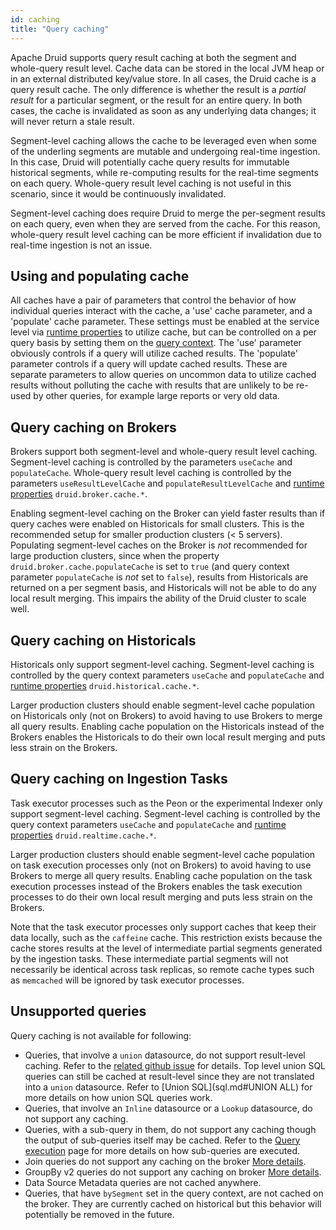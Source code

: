 ```yaml
---
id: caching
title: "Query caching"
---
```


<!--
  ~ Licensed to the Apache Software Foundation (ASF) under one
  ~ or more contributor license agreements.  See the NOTICE file
  ~ distributed with this work for additional information
  ~ regarding copyright ownership.  The ASF licenses this file
  ~ to you under the Apache License, Version 2.0 (the
  ~ "License"); you may not use this file except in compliance
  ~ with the License.  You may obtain a copy of the License at
  ~
  ~   http://www.apache.org/licenses/LICENSE-2.0
  ~
  ~ Unless required by applicable law or agreed to in writing,
  ~ software distributed under the License is distributed on an
  ~ "AS IS" BASIS, WITHOUT WARRANTIES OR CONDITIONS OF ANY
  ~ KIND, either express or implied.  See the License for the
  ~ specific language governing permissions and limitations
  ~ under the License.
  -->


Apache Druid supports query result caching at both the segment and whole-query result level. Cache data can be stored in the
local JVM heap or in an external distributed key/value store. In all cases, the Druid cache is a query result cache.
The only difference is whether the result is a _partial result_ for a particular segment, or the result for an entire
query. In both cases, the cache is invalidated as soon as any underlying data changes; it will never return a stale
result.

Segment-level caching allows the cache to be leveraged even when some of the underling segments are mutable and
undergoing real-time ingestion. In this case, Druid will potentially cache query results for immutable historical
segments, while re-computing results for the real-time segments on each query. Whole-query result level caching is not
useful in this scenario, since it would be continuously invalidated.

Segment-level caching does require Druid to merge the per-segment results on each query, even when they are served
from the cache. For this reason, whole-query result level caching can be more efficient if invalidation due to real-time
ingestion is not an issue.


## Using and populating cache

All caches have a pair of parameters that control the behavior of how individual queries interact with the cache, a 'use' cache parameter, and a 'populate' cache parameter. These settings must be enabled at the service level via [runtime properties](../configuration/index.md) to utilize cache, but can be controlled on a per query basis by setting them on the [query context](../querying/query-context.md). The 'use' parameter obviously controls if a query will utilize cached results. The 'populate' parameter controls if a query will update cached results. These are separate parameters to allow queries on uncommon data to utilize cached results without polluting the cache with results that are unlikely to be re-used by other queries, for example large reports or very old data.

## Query caching on Brokers

Brokers support both segment-level and whole-query result level caching. Segment-level caching is controlled by the
parameters `useCache` and `populateCache`. Whole-query result level caching is controlled by the parameters
`useResultLevelCache` and `populateResultLevelCache` and [runtime properties](../configuration/index.md)
`druid.broker.cache.*`.

Enabling segment-level caching on the Broker can yield faster results than if query caches were enabled on Historicals for small
clusters. This is the recommended setup for smaller production clusters (< 5 servers). Populating segment-level caches on
the Broker is _not_ recommended for large production clusters, since when the property `druid.broker.cache.populateCache` is
set to `true` (and query context parameter `populateCache` is _not_ set to `false`), results from Historicals are returned
on a per segment basis, and Historicals will not be able to do any local result merging. This impairs the ability of the
Druid cluster to scale well.

## Query caching on Historicals

Historicals only support segment-level caching. Segment-level caching is controlled by the query context
parameters `useCache` and `populateCache` and [runtime properties](../configuration/index.md)
`druid.historical.cache.*`.

Larger production clusters should enable segment-level cache population on Historicals only (not on Brokers) to avoid
having to use Brokers to merge all query results. Enabling cache population on the Historicals instead of the Brokers
enables the Historicals to do their own local result merging and puts less strain on the Brokers.

## Query caching on Ingestion Tasks

Task executor processes such as the Peon or the experimental Indexer only support segment-level caching. Segment-level 
caching is controlled by the query context parameters `useCache` and `populateCache` 
and [runtime properties](../configuration/index.html) `druid.realtime.cache.*`.

Larger production clusters should enable segment-level cache population on task execution processes only 
(not on Brokers) to avoid having to use Brokers to merge all query results. Enabling cache population on the 
task execution processes instead of the Brokers enables the task execution processes to do their own local 
result merging and puts less strain on the Brokers.

Note that the task executor processes only support caches that keep their data locally, such as the `caffeine` cache.
This restriction exists because the cache stores results at the level of intermediate partial segments generated by the
ingestion tasks. These intermediate partial segments will not necessarily be identical across task replicas, so
remote cache types such as `memcached` will be ignored by task executor processes.

## Unsupported queries

Query caching is not available for following:
- Queries, that involve a `union` datasource, do not support result-level caching. Refer to the 
[related github issue](https://github.com/apache/druid/issues/8713) for details. Top level union SQL queries can still 
be cached at result-level since they are not translated into a `union` datasource. Refer to [Union SQL](sql.md#UNION ALL) 
for more details on how union SQL queries work.
- Queries, that involve an `Inline` datasource or a `Lookup` datasource, do not support any caching. 
- Queries, with a sub-query in them, do not support any caching though the output of sub-queries itself may be cached. 
Refer to the [Query execution](query-execution.md#query) page for more details on how sub-queries are executed.
- Join queries do not support any caching on the broker [More details](https://github.com/apache/druid/issues/10444).
- GroupBy v2 queries do not support any caching on broker [More details](https://github.com/apache/druid/issues/3820).
- Data Source Metadata queries are not cached anywhere.
- Queries, that have `bySegment` set in the query context, are not cached on the broker. They are currently cached on 
historical but this behavior will potentially be removed in the future.  